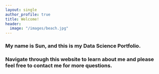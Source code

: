 ```yaml
---
layout: single
author_profile: true
title: Welcome!
header:
  image: "/images/beach.jpg"
---
```


### My name is Sun, and this is my Data Science Portfolio.  

### Navigate through this website to learn about me and please feel free to contact me for more questions.
